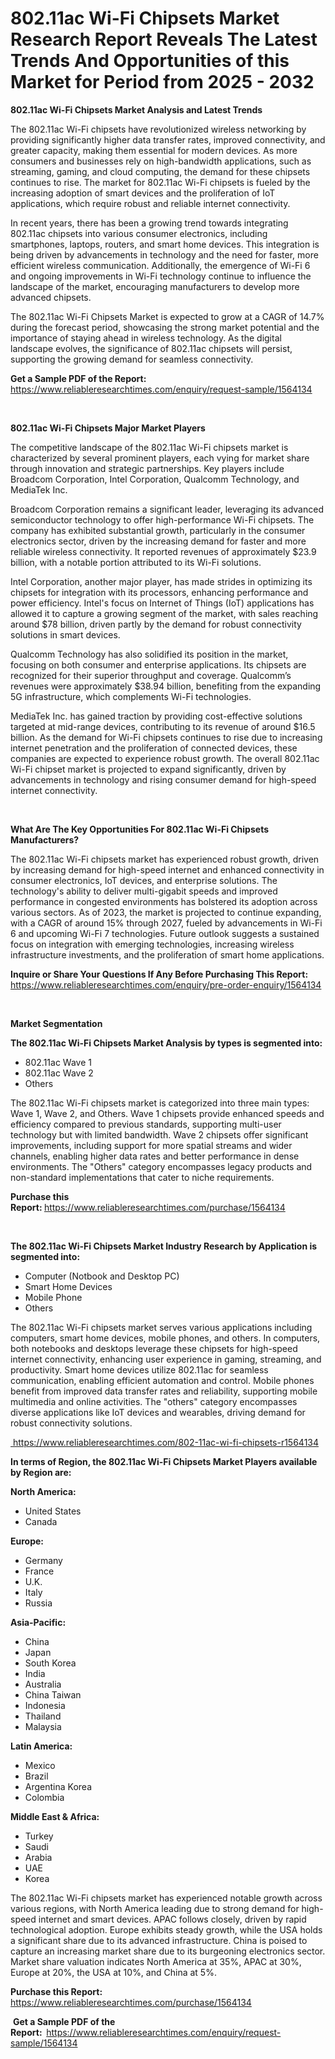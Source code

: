 <p><h1>802.11ac Wi-Fi Chipsets Market Research Report Reveals The Latest Trends And Opportunities of this Market for Period from 2025 - 2032</h1></p><p><strong>802.11ac Wi-Fi Chipsets Market Analysis and Latest Trends</strong></p>
<p><p>The 802.11ac Wi-Fi chipsets have revolutionized wireless networking by providing significantly higher data transfer rates, improved connectivity, and greater capacity, making them essential for modern devices. As more consumers and businesses rely on high-bandwidth applications, such as streaming, gaming, and cloud computing, the demand for these chipsets continues to rise. The market for 802.11ac Wi-Fi chipsets is fueled by the increasing adoption of smart devices and the proliferation of IoT applications, which require robust and reliable internet connectivity.</p><p>In recent years, there has been a growing trend towards integrating 802.11ac chipsets into various consumer electronics, including smartphones, laptops, routers, and smart home devices. This integration is being driven by advancements in technology and the need for faster, more efficient wireless communication. Additionally, the emergence of Wi-Fi 6 and ongoing improvements in Wi-Fi technology continue to influence the landscape of the market, encouraging manufacturers to develop more advanced chipsets.</p><p>The 802.11ac Wi-Fi Chipsets Market is expected to grow at a CAGR of 14.7% during the forecast period, showcasing the strong market potential and the importance of staying ahead in wireless technology. As the digital landscape evolves, the significance of 802.11ac chipsets will persist, supporting the growing demand for seamless connectivity.</p></p>
<p><strong>Get a Sample PDF of the Report:&nbsp;</strong> <a href="https://www.reliableresearchtimes.com/enquiry/request-sample/1564134?utm_campaign=2298&utm_medium=2&utm_source=Github&utm_content=ia&utm_term=15042025&utm_id=80211ac-wi-fi-chipsets">https://www.reliableresearchtimes.com/enquiry/request-sample/1564134</a></p>
<p>&nbsp;</p>
<p><strong>802.11ac Wi-Fi Chipsets Major Market Players</strong></p>
<p><p>The competitive landscape of the 802.11ac Wi-Fi chipsets market is characterized by several prominent players, each vying for market share through innovation and strategic partnerships. Key players include Broadcom Corporation, Intel Corporation, Qualcomm Technology, and MediaTek Inc.</p><p>Broadcom Corporation remains a significant leader, leveraging its advanced semiconductor technology to offer high-performance Wi-Fi chipsets. The company has exhibited substantial growth, particularly in the consumer electronics sector, driven by the increasing demand for faster and more reliable wireless connectivity. It reported revenues of approximately $23.9 billion, with a notable portion attributed to its Wi-Fi solutions.</p><p>Intel Corporation, another major player, has made strides in optimizing its chipsets for integration with its processors, enhancing performance and power efficiency. Intel's focus on Internet of Things (IoT) applications has allowed it to capture a growing segment of the market, with sales reaching around $78 billion, driven partly by the demand for robust connectivity solutions in smart devices.</p><p>Qualcomm Technology has also solidified its position in the market, focusing on both consumer and enterprise applications. Its chipsets are recognized for their superior throughput and coverage. Qualcomm’s revenues were approximately $38.94 billion, benefiting from the expanding 5G infrastructure, which complements Wi-Fi technologies.</p><p>MediaTek Inc. has gained traction by providing cost-effective solutions targeted at mid-range devices, contributing to its revenue of around $16.5 billion. As the demand for Wi-Fi chipsets continues to rise due to increasing internet penetration and the proliferation of connected devices, these companies are expected to experience robust growth. The overall 802.11ac Wi-Fi chipset market is projected to expand significantly, driven by advancements in technology and rising consumer demand for high-speed internet connectivity.</p></p>
<p>&nbsp;</p>
<p><strong>What Are The Key Opportunities For 802.11ac Wi-Fi Chipsets Manufacturers?</strong></p>
<p><p>The 802.11ac Wi-Fi chipsets market has experienced robust growth, driven by increasing demand for high-speed internet and enhanced connectivity in consumer electronics, IoT devices, and enterprise solutions. The technology's ability to deliver multi-gigabit speeds and improved performance in congested environments has bolstered its adoption across various sectors. As of 2023, the market is projected to continue expanding, with a CAGR of around 15% through 2027, fueled by advancements in Wi-Fi 6 and upcoming Wi-Fi 7 technologies. Future outlook suggests a sustained focus on integration with emerging technologies, increasing wireless infrastructure investments, and the proliferation of smart home applications.</p></p>
<p><strong>Inquire or Share Your Questions If Any Before Purchasing This Report:</strong> <a href="https://www.reliableresearchtimes.com/enquiry/pre-order-enquiry/1564134?utm_campaign=2298&utm_medium=2&utm_source=Github&utm_content=ia&utm_term=15042025&utm_id=80211ac-wi-fi-chipsets">https://www.reliableresearchtimes.com/enquiry/pre-order-enquiry/1564134</a></p>
<p>&nbsp;</p>
<p><strong>Market Segmentation</strong></p>
<p><strong>The 802.11ac Wi-Fi Chipsets Market Analysis by types is segmented into:</strong></p>
<p><ul><li>802.11ac Wave 1</li><li>802.11ac Wave 2</li><li>Others</li></ul></p>
<p><p>The 802.11ac Wi-Fi chipsets market is categorized into three main types: Wave 1, Wave 2, and Others. Wave 1 chipsets provide enhanced speeds and efficiency compared to previous standards, supporting multi-user technology but with limited bandwidth. Wave 2 chipsets offer significant improvements, including support for more spatial streams and wider channels, enabling higher data rates and better performance in dense environments. The "Others" category encompasses legacy products and non-standard implementations that cater to niche requirements.</p></p>
<p><strong>Purchase this Report:&nbsp;</strong><a href="https://www.reliableresearchtimes.com/purchase/1564134?utm_campaign=2298&utm_medium=2&utm_source=Github&utm_content=ia&utm_term=15042025&utm_id=80211ac-wi-fi-chipsets">https://www.reliableresearchtimes.com/purchase/1564134</a></p>
<p>&nbsp;</p>
<p><strong>The 802.11ac Wi-Fi Chipsets Market Industry Research by Application is segmented into:</strong></p>
<p><ul><li>Computer (Notbook and Desktop PC)</li><li>Smart Home Devices</li><li>Mobile Phone</li><li>Others</li></ul></p>
<p><p>The 802.11ac Wi-Fi chipsets market serves various applications including computers, smart home devices, mobile phones, and others. In computers, both notebooks and desktops leverage these chipsets for high-speed internet connectivity, enhancing user experience in gaming, streaming, and productivity. Smart home devices utilize 802.11ac for seamless communication, enabling efficient automation and control. Mobile phones benefit from improved data transfer rates and reliability, supporting mobile multimedia and online activities. The "others" category encompasses diverse applications like IoT devices and wearables, driving demand for robust connectivity solutions.</p></p>
<p><a href="https://www.reliableresearchtimes.com/802-11ac-wi-fi-chipsets-r1564134?utm_campaign=2298&utm_medium=2&utm_source=Github&utm_content=ia&utm_term=15042025&utm_id=80211ac-wi-fi-chipsets">&nbsp;https://www.reliableresearchtimes.com/802-11ac-wi-fi-chipsets-r1564134</a></p>
<p><strong>In terms of Region, the 802.11ac Wi-Fi Chipsets Market Players available by Region are:</strong></p>
<p>
    <p> <strong> North America: </strong>
        <ul>
            <li>United States</li>
            <li>Canada</li>
        </ul>
        </p> 
    <p> <strong> Europe: </strong>
        <ul>
            <li>Germany</li>
            <li>France</li>
            <li>U.K.</li>
            <li>Italy</li>
            <li>Russia</li>
        </ul>
        </p> 
    <p> <strong> Asia-Pacific: </strong>
        <ul>
            <li>China</li>
            <li>Japan</li>
            <li>South Korea</li>
            <li>India</li>
            <li>Australia</li>
            <li>China Taiwan</li>
            <li>Indonesia</li>
            <li>Thailand</li>
            <li>Malaysia</li>
        </ul>
        </p> 
    <p> <strong> Latin America: </strong>
        <ul>
            <li>Mexico</li>
            <li>Brazil</li>
            <li>Argentina Korea</li>
            <li>Colombia</li>
        </ul>
        </p> 
    <p> <strong> Middle East & Africa: </strong>
        <ul>
            <li>Turkey</li>
            <li>Saudi</li>
            <li>Arabia</li>
            <li>UAE</li>
            <li>Korea</li>
        </ul>
    </p>
    </p>
<p><p>The 802.11ac Wi-Fi chipsets market has experienced notable growth across various regions, with North America leading due to strong demand for high-speed internet and smart devices. APAC follows closely, driven by rapid technological adoption. Europe exhibits steady growth, while the USA holds a significant share due to its advanced infrastructure. China is poised to capture an increasing market share due to its burgeoning electronics sector. Market share valuation indicates North America at 35%, APAC at 30%, Europe at 20%, the USA at 10%, and China at 5%.</p></p>
<p><strong>Purchase this Report: </strong><a href="https://www.reliableresearchtimes.com/purchase/1564134?utm_campaign=2298&utm_medium=2&utm_source=Github&utm_content=ia&utm_term=15042025&utm_id=80211ac-wi-fi-chipsets">https://www.reliableresearchtimes.com/purchase/1564134</a></p>
<p>&nbsp;<strong>Get a Sample PDF of the Report:&nbsp;&nbsp;</strong><a href="https://www.reliableresearchtimes.com/enquiry/request-sample/1564134?utm_campaign=2298&utm_medium=2&utm_source=Github&utm_content=ia&utm_term=15042025&utm_id=80211ac-wi-fi-chipsets">https://www.reliableresearchtimes.com/enquiry/request-sample/1564134</a></p>
<p><strong></strong></p>
<p><p></p><p></p><p></p></p>